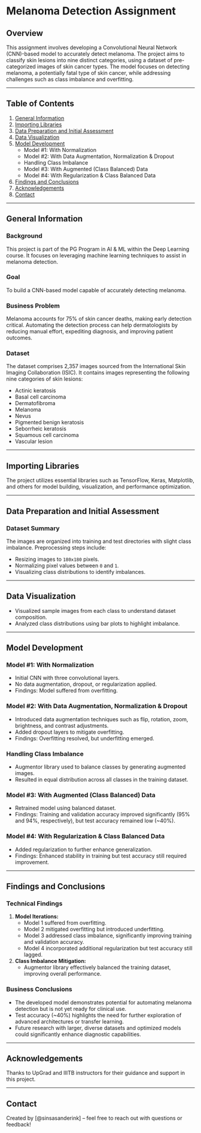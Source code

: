 # Melanoma Detection Assignment

## Overview
This assignment involves developing a Convolutional Neural Network (CNN)-based model to accurately detect melanoma. The project aims to classify skin lesions into nine distinct categories, using a dataset of pre-categorized images of skin cancer types. The model focuses on detecting melanoma, a potentially fatal type of skin cancer, while addressing challenges such as class imbalance and overfitting.

---

## Table of Contents
1. [General Information](#general-information)
2. [Importing Libraries](#importing-libraries)
3. [Data Preparation and Initial Assessment](#data-preparation-and-initial-assessment)
4. [Data Visualization](#data-visualization)
5. [Model Development](#model-development)
   - Model #1: With Normalization
   - Model #2: With Data Augmentation, Normalization & Dropout
   - Handling Class Imbalance
   - Model #3: With Augmented (Class Balanced) Data
   - Model #4: With Regularization & Class Balanced Data
6. [Findings and Conclusions](#findings-and-conclusions)
7. [Acknowledgements](#acknowledgements)
8. [Contact](#contact)

---

## General Information

### Background
This project is part of the PG Program in AI & ML within the Deep Learning course. It focuses on leveraging machine learning techniques to assist in melanoma detection.

### Goal
To build a CNN-based model capable of accurately detecting melanoma.

### Business Problem
Melanoma accounts for 75% of skin cancer deaths, making early detection critical. Automating the detection process can help dermatologists by reducing manual effort, expediting diagnosis, and improving patient outcomes.

### Dataset
The dataset comprises 2,357 images sourced from the International Skin Imaging Collaboration (ISIC). It contains images representing the following nine categories of skin lesions:
- Actinic keratosis
- Basal cell carcinoma
- Dermatofibroma
- Melanoma
- Nevus
- Pigmented benign keratosis
- Seborrheic keratosis
- Squamous cell carcinoma
- Vascular lesion

---

## Importing Libraries
The project utilizes essential libraries such as TensorFlow, Keras, Matplotlib, and others for model building, visualization, and performance optimization.

---

## Data Preparation and Initial Assessment

### Dataset Summary
The images are organized into training and test directories with slight class imbalance. Preprocessing steps include:
- Resizing images to `180x180` pixels.
- Normalizing pixel values between `0` and `1`.
- Visualizing class distributions to identify imbalances.

---

## Data Visualization
- Visualized sample images from each class to understand dataset composition.
- Analyzed class distributions using bar plots to highlight imbalance.

---

## Model Development

### Model #1: With Normalization
- Initial CNN with three convolutional layers.
- No data augmentation, dropout, or regularization applied.
- Findings: Model suffered from overfitting.

### Model #2: With Data Augmentation, Normalization & Dropout
- Introduced data augmentation techniques such as flip, rotation, zoom, brightness, and contrast adjustments.
- Added dropout layers to mitigate overfitting.
- Findings: Overfitting resolved, but underfitting emerged.

### Handling Class Imbalance
- Augmentor library used to balance classes by generating augmented images.
- Resulted in equal distribution across all classes in the training dataset.

### Model #3: With Augmented (Class Balanced) Data
- Retrained model using balanced dataset.
- Findings: Training and validation accuracy improved significantly (95% and 94%, respectively), but test accuracy remained low (~40%).

### Model #4: With Regularization & Class Balanced Data
- Added regularization to further enhance generalization.
- Findings: Enhanced stability in training but test accuracy still required improvement.

---

## Findings and Conclusions

### Technical Findings
1. **Model Iterations:**
   - Model 1 suffered from overfitting.
   - Model 2 mitigated overfitting but introduced underfitting.
   - Model 3 addressed class imbalance, significantly improving training and validation accuracy.
   - Model 4 incorporated additional regularization but test accuracy still lagged.
2. **Class Imbalance Mitigation:**
   - Augmentor library effectively balanced the training dataset, improving overall performance.

### Business Conclusions
- The developed model demonstrates potential for automating melanoma detection but is not yet ready for clinical use.
- Test accuracy (~40%) highlights the need for further exploration of advanced architectures or transfer learning.
- Future research with larger, diverse datasets and optimized models could significantly enhance diagnostic capabilities.

---

## Acknowledgements
Thanks to UpGrad and IIITB instructors for their guidance and support in this project.

---

## Contact
Created by [@sinsasanderink] – feel free to reach out with questions or feedback!
